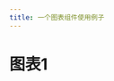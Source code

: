 ```yaml
---
title: 一个图表组件使用例子
---
```

<script setup="ts">
import ECharts from '@/theme/components/ECharts.vue'
const echarts_demo = {
    title: {
          text: 'ECharts 入门示例'
        },
        tooltip: {},
        legend: {
          data: ['销量']
        },
        xAxis: {
          data: ['衬衫', '羊毛衫', '雪纺衫', '裤子', '高跟鞋', '袜子']
        },
        yAxis: {},
        series: [
          {
            name: '销量',
            type: 'bar',
            data: [5, 20, 36, 10, 10, 20]
          }
        ]
}
</script>

# 图表1

<ECharts
  :option="echarts_demo"
/>
